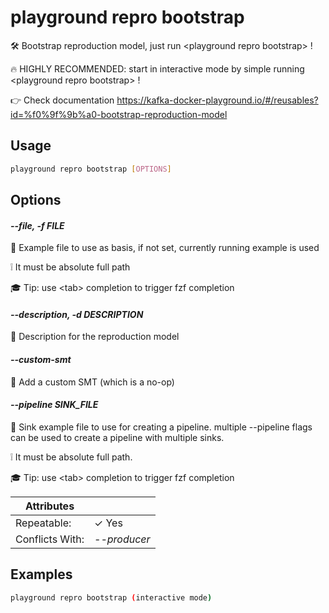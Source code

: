 # playground repro bootstrap

🛠  Bootstrap reproduction model, just run \<playground repro bootstrap\> !  
  
🔥 HIGHLY RECOMMENDED: start in interactive mode by simple running \<playground repro bootstrap\> !  
  
👉 Check documentation https://kafka-docker-playground.io/#/reusables?id=%f0%9f%9b%a0-bootstrap-reproduction-model

## Usage

```bash
playground repro bootstrap [OPTIONS]
```

## Options

#### *--file, -f FILE*

🔖 Example file to use as basis, if not set, currently running example is used  
  
❕ It must be absolute full path  
  
🎓 Tip: use \<tab\> completion to trigger fzf completion

#### *--description, -d DESCRIPTION*

💭 Description for the reproduction model

#### *--custom-smt*

🔧 Add a custom SMT (which is a no-op)

#### *--pipeline SINK_FILE*

🔖 Sink example file to use for creating a pipeline. multiple --pipeline flags can be used to create a pipeline with multiple sinks.  
  
❕ It must be absolute full path.   
  
🎓 Tip: use \<tab\> completion to trigger fzf completion

| Attributes      | &nbsp;
|-----------------|-------------
| Repeatable:     |  ✓ Yes
| Conflicts With: | *--producer*

## Examples

```bash
playground repro bootstrap (interactive mode)
```


